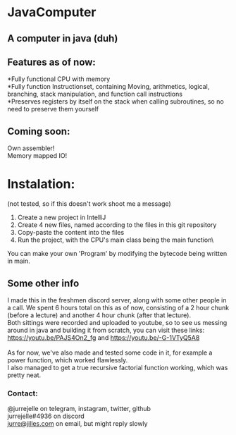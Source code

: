 # JavaComputer

## A computer in java (duh)

## Features as of now:
 *Fully functional CPU with memory\
 *Fully function Instructionset, containing Moving, arithmetics, logical, branching, stack manipulation, and function call instructions\
 *Preserves registers by itself on the stack when calling subroutines, so no need to preserve them yourself
## Coming soon:
Own assembler!\
Memory mapped IO!
# Instalation:
(not tested, so if this doesn't work shoot me a message)
1. Create a new project in IntelliJ
2. Create 4 new files, named according to the files in this git repository
3. Copy-paste the content into the files
4. Run the project, with the CPU's main class being the main function\

You can make your own 'Program' by modifying the bytecode being written in main.
## Some other info
I made this in the freshmen discord server, along with some other people in a call. We spent 6 hours total on this as of now, consisting of a 2 hour chunk (before a lecture) and another 4 hour chunk (after that lecture).\
Both sittings were recorded and uploaded to youtube, so to see us messing around in java and building it from scratch, you can visit these links: https://youtu.be/PAJS4On2_fg and https://youtu.be/-G-1VTyQ5A8 \
\
As for now, we've also made and tested some code in it, for example a power function, which worked flawlessly.\
I also managed to get a true recursive factorial function working, which was pretty neat.
### Contact:
@jurrejelle on telegram, instagram, twitter, github\
jurrejelle#4936 on discord\
jurre@jilles.com on email, but might reply slowly
